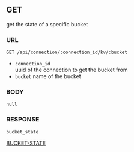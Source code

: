
## GET
get the state of a specific bucket


### URL
```
GET /api/connection/:connection_id/kv/:bucket
```
- `connection_id`  
uuid of the connection to get the bucket from
- `bucket`
name of the bucket


### BODY
`null`


### RESPONSE
```
bucket_state
```
[BUCKET-STATE](./def/bucket-state.md)

